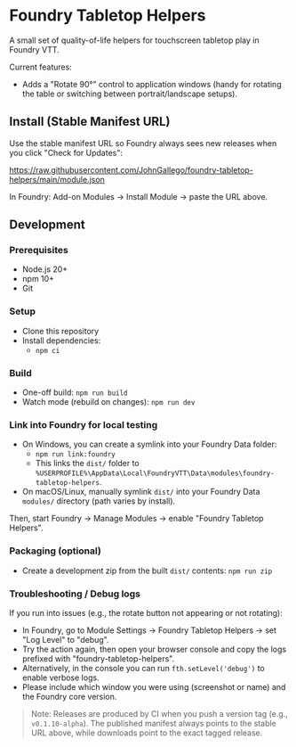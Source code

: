 # Foundry Tabletop Helpers

A small set of quality-of-life helpers for touchscreen tabletop play in Foundry VTT.

Current features:
- Adds a "Rotate 90°" control to application windows (handy for rotating the table or switching between portrait/landscape setups).

## Install (Stable Manifest URL)
Use the stable manifest URL so Foundry always sees new releases when you click "Check for Updates":

https://raw.githubusercontent.com/JohnGallego/foundry-tabletop-helpers/main/module.json

In Foundry: Add-on Modules → Install Module → paste the URL above.

## Development
### Prerequisites
- Node.js 20+
- npm 10+
- Git

### Setup
- Clone this repository
- Install dependencies:
  - `npm ci`

### Build
- One-off build: `npm run build`
- Watch mode (rebuild on changes): `npm run dev`

### Link into Foundry for local testing
- On Windows, you can create a symlink into your Foundry Data folder:
  - `npm run link:foundry`
  - This links the `dist/` folder to `%USERPROFILE%\AppData\Local\FoundryVTT\Data\modules\foundry-tabletop-helpers`.
- On macOS/Linux, manually symlink `dist/` into your Foundry Data `modules/` directory (path varies by install).

Then, start Foundry → Manage Modules → enable "Foundry Tabletop Helpers".

### Packaging (optional)
- Create a development zip from the built `dist/` contents: `npm run zip`

### Troubleshooting / Debug logs
If you run into issues (e.g., the rotate button not appearing or not rotating):
- In Foundry, go to Module Settings → Foundry Tabletop Helpers → set "Log Level" to "debug".
- Try the action again, then open your browser console and copy the logs prefixed with "foundry-tabletop-helpers".
- Alternatively, in the console you can run `fth.setLevel('debug')` to enable verbose logs.
- Please include which window you were using (screenshot or name) and the Foundry core version.

> Note: Releases are produced by CI when you push a version tag (e.g., `v0.1.10-alpha`). The published manifest always points to the stable URL above, while downloads point to the exact tagged release.